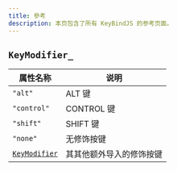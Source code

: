 ```yaml
---
title: 參考
description: 本页包含了所有 KeyBindJS 的参考页面。
---
```


## `KeyModifier_`

| 属性名称      | 说明                   |
| ------------- | ---------------------- |
| `"alt"`       | ALT 键                 |
| `"control"`   | CONTROL 键             |
| `"shift"`     | SHIFT 键               |
| `"none"`      | 无修饰按键             |
| [`KeyModifier`][KeyModifier] | 其其他额外导入的修饰按键 |

[KeyModifier]: ./utils/KeyModifier
